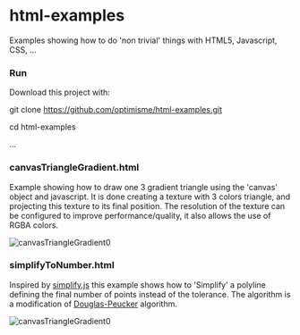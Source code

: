 # html-examples
Examples showing how to do 'non trivial' things with HTML5, Javascript, CSS, ...

### Run

Download this project with:

git clone https://github.com/optimisme/html-examples.git

cd html-examples

...

### canvasTriangleGradient.html

Example showing how to draw one 3 gradient triangle using the 'canvas' object and javascript. It is done creating a texture with 3 colors triangle, and projecting this texture to its final position. The resolution of the texture can be configured to improve performance/quality, it also allows the use of RGBA colors.

![canvasTriangleGradient0](https://raw.github.com/optimisme/html-examples/master/captures/canvasTriangleGradient0.png)

### simplifyToNumber.html

Inspired by [simplify.js](http://mourner.github.io/simplify-js/) this example shows how to 'Simplify' a polyline defining the final number of points instead of the tolerance. The algorithm is a modification of [Douglas-Peucker](http://en.wikipedia.org/wiki/Ramer%E2%80%93Douglas%E2%80%93Peucker_algorithm) algorithm.

![canvasTriangleGradient0](https://raw.github.com/optimisme/html-examples/master/captures/canvasTriangleGradient0.png)

